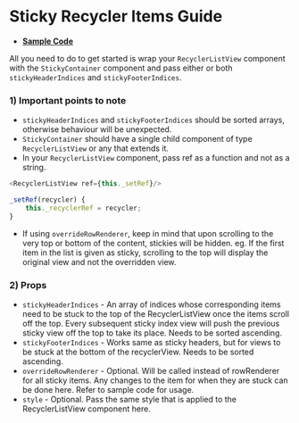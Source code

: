 # Sticky Recycler Items Guide
* **[Sample Code](https://github.com/Flipkart/recyclerlistview/tree/master/docs/guides/sticky/sample)**

All you need to do to get started is wrap your `RecyclerListView` component with the `StickyContainer` component and pass either or both `stickyHeaderIndices` and `stickyFooterIndices`.

### 1) Important points to note
* `stickyHeaderIndices` and `stickyFooterIndices` should be sorted arrays, otherwise behaviour will be unexpected.
* `StickyContainer` should have a single child component of type `RecyclerListView` or any that extends it.
* In your `RecyclerListView` component, pass ref as a function and not as a string.
```js
<RecyclerListView ref={this._setRef}/>

_setRef(recycler) {
    this._recyclerRef = recycler;
}
```
* If using `overrideRowRenderer`, keep in mind that upon scrolling to the very top or bottom of the content, stickies will be hidden. eg. If the first item in the list is given as sticky, scrolling to the top will display the original view and not the overridden view.

### 2) Props
* `stickyHeaderIndices`   - An array of indices whose corresponding items need to be stuck to the top of the RecyclerListView once the items scroll off the top. Every subsequent sticky index view will push the previous sticky view off the top to take its place. Needs to be sorted ascending.
* `stickyFooterIndices`   - Works same as sticky headers, but for views to be stuck at the bottom of the recyclerView. Needs to be sorted ascending.
* `overrideRowRenderer`   - Optional. Will be called instead of rowRenderer for all sticky items. Any changes to the item for when they are stuck can be done here. Refer to sample code for usage.
* `style`                 - Optional. Pass the same style that is applied to the RecyclerListView component here.
